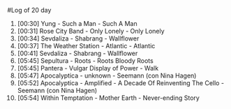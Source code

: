 #Log of 20 day

1. [00:30] Yung - Such a Man - Such A Man
1. [00:31] Rose City Band - Only Lonely - Only Lonely
1. [00:34] Sevdaliza - Shabrang - Wallflower
1. [00:37] The Weather Station - Atlantic - Atlantic
1. [00:41] Sevdaliza - Shabrang - Wallflower
1. [05:45] Sepultura - Roots - Roots Bloody Roots
1. [05:45] Pantera - Vulgar Display of Power - Walk
1. [05:47] Apocalyptica - unknown - Seemann (con Nina Hagen)
1. [05:52] Apocalyptica - Amplified - A Decade Of Reinventing The Cello - Seemann (con Nina Hagen)
1. [05:54] Within Temptation - Mother Earth - Never-ending Story
